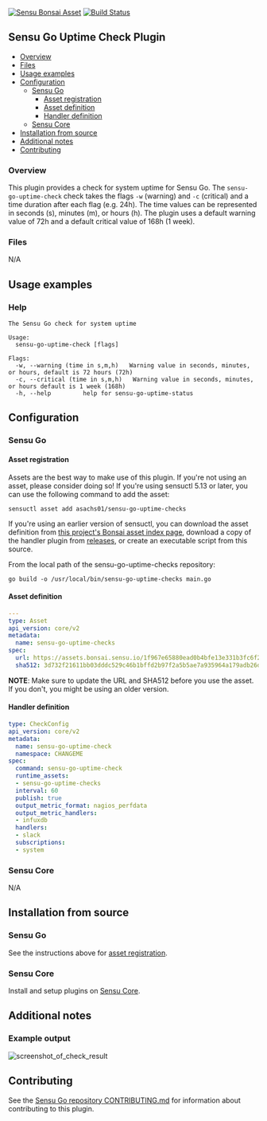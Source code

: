 [![Sensu Bonsai Asset](https://img.shields.io/badge/Bonsai-Download%20Me-brightgreen.svg?colorB=89C967&logo=sensu)](https://bonsai.sensu.io/assets/asachs01/sensu-go-uptime-check)
[![Build Status](https://travis-ci.org/asachs01/sensu-go-uptime-check.svg?branch=master)](https://travis-ci.org/asachs01/sensu-go-uptime-check)

## Sensu Go Uptime Check Plugin

- [Overview](#overview)
- [Files](#files)
- [Usage examples](#usage-examples)
- [Configuration](#configuration)
  - [Sensu Go](#sensu-go)
    - [Asset registration](#asset-registration)
    - [Asset definition](#asset-definition)
    - [Handler definition](#handler-definition)
  - [Sensu Core](#sensu-core)
- [Installation from source](#installation-from-source)
- [Additional notes](#additional-notes)
- [Contributing](#contributing)

### Overview

This plugin provides a check for system uptime for Sensu Go. The `sensu-go-uptime-check` check takes the flags `-w` (warning) and `-c` (critical) and a time duration after each flag (e.g. 24h). The time values can be represented in seconds (s), minutes (m), or hours (h). The plugin uses a default warning value of 72h and a default critical value of 168h (1 week).

### Files

N/A

## Usage examples

### Help

```
The Sensu Go check for system uptime

Usage:
  sensu-go-uptime-check [flags]

Flags:
  -w, --warning (time in s,m,h)   Warning value in seconds, minutes, or hours, default is 72 hours (72h)
  -c, --critical (time in s,m,h)   Warning value in seconds, minutes, or hours default is 1 week (168h)
  -h, --help         help for sensu-go-uptime-status
```

## Configuration
### Sensu Go
#### Asset registration

Assets are the best way to make use of this plugin. If you're not using an asset, please consider doing so! If you're using sensuctl 5.13 or later, you can use the following command to add the asset: 

`sensuctl asset add asachs01/sensu-go-uptime-checks`

If you're using an earlier version of sensuctl, you can download the asset definition from [this project's Bonsai asset index page][2], download a copy of the handler plugin from [releases][1], or create an executable script from this source.

From the local path of the sensu-go-uptime-checks repository:

```
go build -o /usr/local/bin/sensu-go-uptime-checks main.go
```

#### Asset definition

```yaml
---
type: Asset
api_version: core/v2
metadata:
  name: sensu-go-uptime-checks
spec:
  url: https://assets.bonsai.sensu.io/1f967e65880ead0b4bfe13e331b3fc6f26ebfed2/sensu-go-uptime-checks_1.0.1_linux_amd64.tar.gz
  sha512: 3d732f21611bb03dddc529c46b1bffd2b97f2a5b5ae7a935964a179adb26d5ccffa3ffaf0662380be4485d6d5e4295b0812ef1d22919e02ebb412c4eef1aff24
```

**NOTE**: Make sure to update the URL and SHA512 before you use the asset. If you don't, you might be using an older version.

#### Handler definition

```yaml
type: CheckConfig
api_version: core/v2
metadata:
  name: sensu-go-uptime-check
  namespace: CHANGEME
spec:
  command: sensu-go-uptime-check
  runtime_assets:
  - sensu-go-uptime-checks
  interval: 60
  publish: true
  output_metric_format: nagios_perfdata
  output_metric_handlers:
  - infuxdb
  handlers:
  - slack
  subscriptions:
  - system
```

### Sensu Core

N/A

## Installation from source

### Sensu Go

See the instructions above for [asset registration](#asset-registration).

### Sensu Core

Install and setup plugins on [Sensu Core](https://docs.sensu.io/sensu-core/latest/installation/installing-plugins/).

## Additional notes

### Example output

![screenshot_of_check_result](http://share.sachshaus.net/ddbeec586345/Screen%252520Shot%2525202019-07-29%252520at%25252011.05.48%252520PM.png)

## Contributing


See the [Sensu Go repository CONTRIBUTING.md][3] for information about contributing to this plugin. 

[1]: https://github.com/asachs01/sensu-go-uptime-checks/releases
[2]: https://bonsai.sensu.io/assets/asachs01/sensu-go-uptime-checks
[3]: https://github.com/sensu/sensu-go/blob/master/CONTRIBUTING.md

